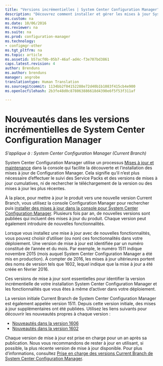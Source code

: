 ```yaml
---
title: "Versions incrémentielles | System Center Configuration Manager"
description: "Découvrez comment installer et gérer les mises à jour System Center Configuration Manager."
ms.custom: na
ms.date: 10/06/2016
ms.reviewer: na
ms.suite: na
ms.prod: configuration-manager
ms.technology:
- configmgr-other
ms.tgt_pltfrm: na
ms.topic: article
ms.assetid: b57acf0b-05b7-46af-ad4c-f3e707bd3861
caps.latest.revision: 4
author: Brenduns
ms.author: brenduns
manager: angrobe
translationtype: Human Translation
ms.sourcegitcommit: 1134bb2f04152288e72d40b1b1083f415cb4e900
ms.openlocfilehash: 2b3fe48d0c878063886618d4390e6f5f53f311af

---
```

# <a name="whats-new-in-system-center-configuration-manager-incremental-versions"></a>Nouveautés dans les versions incrémentielles de System Center Configuration Manager

*S’applique à : System Center Configuration Manager (Current Branch)*




 System Center Configuration Manager utilise un processus [Mises à jour et maintenance](/sccm/core/servers/manage/updates) dans la console qui facilite la découverte et l’installation des mises à jour de Configuration Manager. Cela signifie qu’il n’est plus nécessaire d’effectuer le suivi des Service Packs et des versions de mises à jour cumulatives, ni de rechercher le téléchargement de la version ou des mises à jour les plus récentes.

 À la place, pour mettre à jour le produit vers une nouvelle version Current Branch, vous utilisez la console Configuration Manager pour rechercher puis [installer des mises à jour dans la console pour System Center Configuration Manager](../../../core/servers/manage/install-in-console-updates.md). Plusieurs fois par an, de nouvelles versions sont publiées qui incluent des mises à jour du produit. Chaque version peut également introduire de nouvelles fonctionnalités.  

 Lorsque vous installez une mise à jour avec de nouvelles fonctionnalités, vous pouvez choisir d’utiliser (ou non) ces fonctionnalités dans votre déploiement. Une version de mise à jour est identifiée par un numéro constitué de l’année et du mois. Par exemple, le numéro 1511 indique novembre 2015 (mois auquel System Center Configuration Manager a été mis en production). À compter de 2016, les mises à jour ultérieures portent des noms de version tels que 1602, lequel indique que la mise à jour a été créée en février 2016.

 Ces versions de mise à jour sont essentielles pour identifier la version incrémentielle de votre installation System Center Configuration Manager et les fonctionnalités que vous êtes à même d’activer dans votre déploiement.

 La version initiale Current Branch de System Center Configuration Manager est également appelée version 1511. Depuis cette version initiale, des mises à jour supplémentaires ont été publiées. Utilisez les liens suivants pour découvrir les nouveautés propres à chaque version :
  - [Nouveautés dans la version 1606](../../../core/plan-design/changes/whats-new-in-version-1606.md)
  - [Nouveautés dans la version 1602](../../../core/plan-design/changes/whats-new-in-version-1602.md)


 Chaque version de mise à jour est prise en charge pour un an après sa publication. Nous vous recommandons de rester à jour en utilisant, si possible, la plus récente version de mise à jour disponible. Pour plus d’informations, consultez [Prise en charge des versions Current Branch de System Center Configuration Manager](../../../core/servers/manage/current-branch-versions-supported.md).  



<!--HONumber=Nov16_HO1-->


